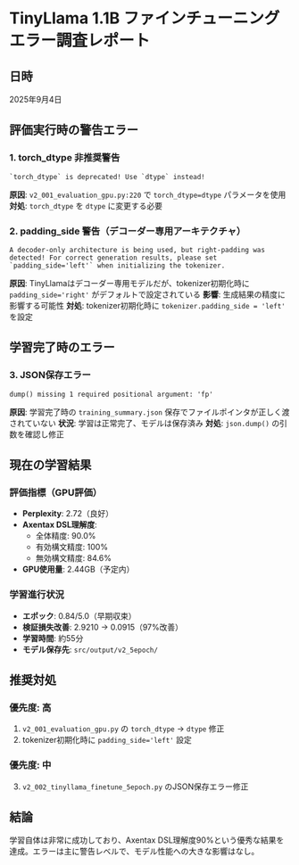 # TinyLlama 1.1B ファインチューニング エラー調査レポート

## 日時
2025年9月4日

## 評価実行時の警告エラー

### 1. torch_dtype 非推奨警告
```
`torch_dtype` is deprecated! Use `dtype` instead!
```

**原因**: `v2_001_evaluation_gpu.py:220` で `torch_dtype=dtype` パラメータを使用
**対処**: `torch_dtype` を `dtype` に変更する必要

### 2. padding_side 警告（デコーダー専用アーキテクチャ）
```
A decoder-only architecture is being used, but right-padding was detected! For correct generation results, please set `padding_side='left'` when initializing the tokenizer.
```

**原因**: TinyLlamaはデコーダー専用モデルだが、tokenizer初期化時に `padding_side='right'` がデフォルトで設定されている
**影響**: 生成結果の精度に影響する可能性
**対処**: tokenizer初期化時に `tokenizer.padding_side = 'left'` を設定

## 学習完了時のエラー

### 3. JSON保存エラー
```
dump() missing 1 required positional argument: 'fp'
```

**原因**: 学習完了時の `training_summary.json` 保存でファイルポインタが正しく渡されていない
**状況**: 学習は正常完了、モデルは保存済み
**対処**: `json.dump()` の引数を確認し修正

## 現在の学習結果

### 評価指標（GPU評価）
- **Perplexity**: 2.72（良好）
- **Axentax DSL理解度**:
  - 全体精度: 90.0%
  - 有効構文精度: 100%
  - 無効構文精度: 84.6%
- **GPU使用量**: 2.44GB（予定内）

### 学習進行状況
- **エポック**: 0.84/5.0（早期収束）
- **検証損失改善**: 2.9210 → 0.0915（97%改善）
- **学習時間**: 約55分
- **モデル保存先**: `src/output/v2_5epoch/`

## 推奨対処

### 優先度: 高
1. `v2_001_evaluation_gpu.py` の `torch_dtype` → `dtype` 修正
2. tokenizer初期化時に `padding_side='left'` 設定

### 優先度: 中
3. `v2_002_tinyllama_finetune_5epoch.py` のJSON保存エラー修正

## 結論
学習自体は非常に成功しており、Axentax DSL理解度90%という優秀な結果を達成。エラーは主に警告レベルで、モデル性能への大きな影響はなし。
